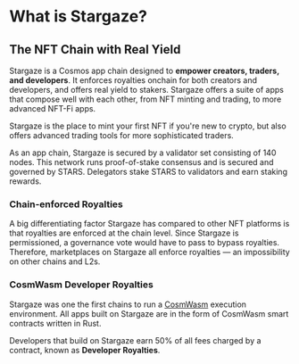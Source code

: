 # What is Stargaze?

## The NFT Chain with Real Yield

Stargaze is a Cosmos app chain designed to **empower creators, traders, and developers**. It enforces royalties onchain for both creators and developers, and offers real yield to stakers. Stargaze offers a suite of apps that compose well with each other, from NFT minting and trading, to more advanced NFT-Fi apps.

Stargaze is the place to mint your first NFT if you're new to crypto, but also offers advanced trading tools for more sophisticated traders.

As an app chain, Stargaze is secured by a validator set consisting of 140 nodes. This network runs proof-of-stake consensus and is secured and governed by STARS. Delegators stake STARS to validators and earn staking rewards.&#x20;

### Chain-enforced Royalties

A big differentiating factor Stargaze has compared to other NFT platforms is that royalties are enforced at the chain level. Since Stargaze is permissioned, a governance vote would have to pass to bypass royalties. Therefore, marketplaces on Stargaze all enforce royalties — an impossibility on other chains and L2s.

### CosmWasm Developer Royalties

Stargaze was one the first chains to run a [CosmWasm](https://cosmwasm.com/) execution environment. All apps built on Stargaze are in the form of CosmWasm smart contracts written in Rust.

Developers that build on Stargaze earn 50% of all fees charged by a contract, known as **Developer Royalties**.
